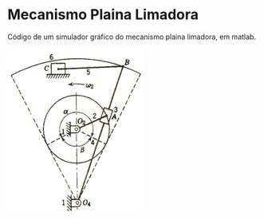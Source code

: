 # Mecanismo Plaina Limadora
Código de um simulador gráfico do mecanismo plaina limadora, em matlab.



![](PlainaLimadora.PNG)
